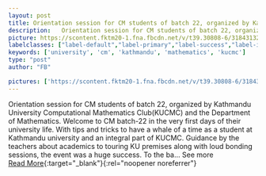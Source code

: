 ```yaml
---
layout: post
title: Orientation session for CM students of batch 22, organized by Kathmandu University Computational Mathematics Club(KUCMC) and the Department of Mathematics.
description:   Orientation session for CM students of batch 22, organized by Kathmandu University Computational Mathematics Club(KUCMC) and the Department of Mathematics.   Welcome to CM batch-22 in the very first days of their university life. With tips and tricks to have a whale of a time as a student at Kathmandu university and an integral part of KUCMC. Guidance by the teachers about academics to touring KU premises along with loud bonding sessions, the event was a huge success.   To the ba…  See more   
picture: https://scontent.fktm20-1.fna.fbcdn.net/v/t39.30808-6/318431328_602289085231491_2865121348502245891_n.jpg?stp=dst-jpg_p720x720&_nc_cat=107&cb=99be929b-59f725be&ccb=1-7&_nc_sid=730e14&_nc_ohc=RgGO2VzSYiYAX-68Jex&_nc_ht=scontent.fktm20-1.fna&oh=00_AfCMv2kOFsyNJWkthGviWaxyoYjCYAlpJv7q1nlS7O4Q1Q&oe=64911829
labelclasses: ["label-default","label-primary","label-success","label-info","label-warning","label-danger"]
keywords: ['university', 'cm', 'kathmandu', 'mathematics', 'kucmc']
type: "post"
author: "FB"

pictures: ['https://scontent.fktm20-1.fna.fbcdn.net/v/t39.30808-6/318431328_602289085231491_2865121348502245891_n.jpg?stp=dst-jpg_p720x720&_nc_cat=107&cb=99be929b-59f725be&ccb=1-7&_nc_sid=730e14&_nc_ohc=RgGO2VzSYiYAX-68Jex&_nc_ht=scontent.fktm20-1.fna&oh=00_AfCMv2kOFsyNJWkthGviWaxyoYjCYAlpJv7q1nlS7O4Q1Q&oe=64911829', 'https://scontent.fktm20-1.fna.fbcdn.net/v/t39.30808-6/318327585_602289195231480_8781750633795530590_n.jpg?stp=dst-jpg_p720x720&_nc_cat=101&cb=99be929b-59f725be&ccb=1-7&_nc_sid=730e14&_nc_ohc=c0Z_x1FU3QsAX_6yjjX&_nc_ht=scontent.fktm20-1.fna&oh=00_AfDDBNi8r6Yihmue_cSUH1bWOei15pKx8TLm_31sKMqtvQ&oe=6490BCE4', 'https://scontent.fktm20-1.fna.fbcdn.net/v/t39.30808-6/318165412_602289028564830_4953993398470801305_n.jpg?stp=dst-jpg_p720x720&_nc_cat=108&cb=99be929b-59f725be&ccb=1-7&_nc_sid=730e14&_nc_ohc=m5D7PiA5QOQAX8lD1ks&_nc_ht=scontent.fktm20-1.fna&oh=00_AfBxPs193WsHvtrgloHOuuL7EoupyWJC_PA_hgK2OMxcMw&oe=649216EA', 'https://scontent.fktm20-1.fna.fbcdn.net/v/t39.30808-6/318328242_602289055231494_2983313827586780294_n.jpg?stp=dst-jpg_p720x720&_nc_cat=107&cb=99be929b-59f725be&ccb=1-7&_nc_sid=730e14&_nc_ohc=EhBMV68MUlIAX9uyiYp&_nc_ht=scontent.fktm20-1.fna&oh=00_AfCivFS72o0OrumEkIvrw2RwFK0XNbFkvo0gGZ6CWsaRSQ&oe=64924D4E', 'https://scontent.fktm20-1.fna.fbcdn.net/v/t39.30808-6/318328595_602289181898148_9182529800343085336_n.jpg?stp=dst-jpg_p526x296&_nc_cat=101&cb=99be929b-59f725be&ccb=1-7&_nc_sid=730e14&_nc_ohc=i_V3AWQ9hjgAX9YhsFJ&_nc_ht=scontent.fktm20-1.fna&oh=00_AfATT6ojrGghgZN72ZjKfij8_pKeUYT-edEy0oID4nbBvw&oe=64917308']
---
```

  Orientation session for CM students of batch 22, organized by Kathmandu University Computational Mathematics Club(KUCMC) and the Department of Mathematics.   Welcome to CM batch-22 in the very first days of their university life. With tips and tricks to have a whale of a time as a student at Kathmandu university and an integral part of KUCMC. Guidance by the teachers about academics to touring KU premises along with loud bonding sessions, the event was a huge success.   To the ba…  See more   <br>[Read More](#){:target="_blank"}{:rel="noopener noreferrer"}